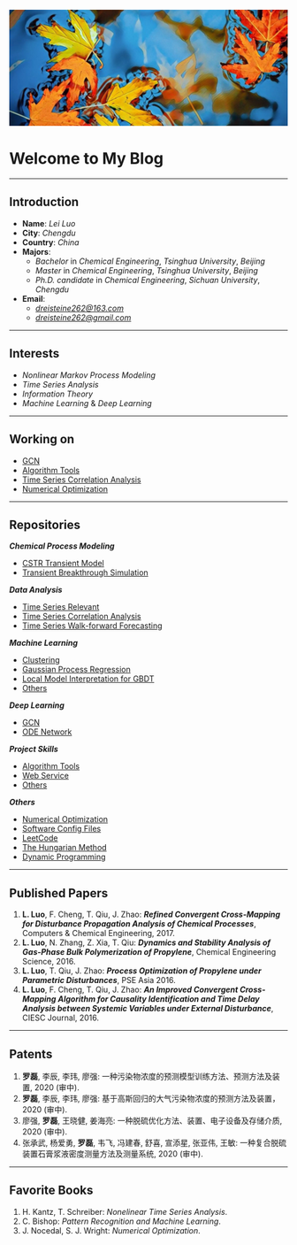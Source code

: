 <script type="text/x-mathjax-config">
    MathJax.Hub.Config({
      tex2jax: {
        skipTags: ['script', 'noscript', 'style', 'textarea', 'pre'],
        inlineMath: [['$','$']]
      }
    });
</script>
<script src="https://cdn.mathjax.org/mathjax/latest/MathJax.js?config=TeX-AMS-MML_HTMLorMML" type="text/javascript"></script>


![封面](img/wall_paper.jpg)


# Welcome to My Blog

***

## Introduction
* **Name**: *Lei Luo*
* **City**: *Chengdu*
* **Country**: *China*
* **Majors**:
  * *Bachelor* in *Chemical Engineering*, *Tsinghua University*, *Beijing*
  * *Master* in *Chemical Engineering*, *Tsinghua University*, *Beijing*
  * *Ph.D. candidate* in *Chemical Engineering*, *Sichuan University*, *Chengdu*
* **Email**:
  * *dreisteine262@163.com*
  * *dreisteine262@gmail.com*

***

## Interests
* *Nonlinear Markov Process Modeling*
* *Time Series Analysis*
* *Information Theory*
* *Machine Learning* & *Deep Learning*

***

## Working on
* [GCN](https://ulti-dreisteine.github.io/gcn/)
* [Algorithm Tools](https://github.com/Ulti-Dreisteine/algorithm-tools)
* [Time Series Correlation Analysis](https://ulti-dreisteine.github.io/time-series-correlaltion-analysis/)
* [Numerical Optimization](https://ulti-dreisteine.github.io/numerical-optimization/)

***

## Repositories
***Chemical Process Modeling***
* [CSTR Transient Model](https://github.com/Ulti-Dreisteine/cstr_transient_model)
* [Transient Breakthrough Simulation](https://github.com/Ulti-Dreisteine/transient-breakthrough-simulation)

***Data Analysis***
* [Time Series Relevant](https://github.com/Ulti-Dreisteine/time_series_relevant)
* [Time Series Correlation Analysis](https://ulti-dreisteine.github.io/time-series-correlaltion-analysis/)
* [Time Series Walk-forward Forecasting](https://github.com/Ulti-Dreisteine/time-series-walk-forward-modeling)

***Machine Learning***
* [Clustering](https://github.com/Ulti-Dreisteine/clustering_algorithm)
* [Gaussian Process Regression](https://ulti-dreisteine.github.io/gaussian-process-regression/)  
* [Local Model Interpretation for GBDT](https://ulti-dreisteine.github.io/local-interpretation-for-gbdt/)
* [Others](https://github.com/Ulti-Dreisteine/machine_learning)

***Deep Learning***
* [GCN](https://ulti-dreisteine.github.io/gcn/)
* [ODE Network](https://github.com/Ulti-Dreisteine/ode_network)

***Project Skills***
* [Algorithm Tools](https://github.com/Ulti-Dreisteine/algorithm-tools)
* [Web Service](https://github.com/Ulti-Dreisteine/web_service)
* [Others](https://github.com/Ulti-Dreisteine/project-tools-and-skills)

***Others***
* [Numerical Optimization](https://ulti-dreisteine.github.io/numerical-optimization/)
* [Software Config Files](https://github.com/Ulti-Dreisteine/software-config-files)
* [LeetCode](https://github.com/Ulti-Dreisteine/LeetCode)
* [The Hungarian Method](https://github.com/Ulti-Dreisteine/the-hungarian-method)
* [Dynamic Programming](https://github.com/Ulti-Dreisteine/dynamic_programming)

***

## Published Papers
1. **L. Luo**, F. Cheng, T. Qiu, J. Zhao: ***Refined Convergent Cross-Mapping for Disturbance Propagation Analysis of Chemical Processes***, Computers & Chemical Engineering, 2017.  
2. **L. Luo**, N. Zhang, Z. Xia, T. Qiu: ***Dynamics and Stability Analysis of Gas-Phase Bulk Polymerization of Propylene***, Chemical Engineering Science, 2016.
3. **L. Luo**, T. Qiu, J. Zhao: ***Process Optimization of Propylene under Parametric Disturbances***, PSE Asia 2016.
4. **L. Luo**, F. Cheng, T. Qiu, J. Zhao: ***An Improved Convergent Cross-Mapping Algorithm for Causality Identification and Time Delay Analysis between Systemic Variables under External Disturbance***, CIESC Journal, 2016.

***

## Patents
1. **罗磊**, 李辰, 李玮, 廖强: 一种污染物浓度的预测模型训练方法、预测方法及装置, 2020 (审中).
2. **罗磊**, 李辰, 李玮, 廖强: 基于高斯回归的大气污染物浓度的预测方法及装置， 2020 (审中).
3. 廖强, **罗磊**, 王晓健, 姜海亮: 一种脱硫优化方法、装置、电子设备及存储介质, 2020 (审中).
4. 张承武, 杨爱勇, **罗磊**, 韦飞, 冯建春, 舒喜, 宣添星, 张亚伟, 王敏: 一种复合脱硫装置石膏浆液密度测量方法及测量系统, 2020 (审中).

***

## Favorite Books
1. H. Kantz, T. Schreiber: *Nonelinear Time Series Analysis*.
2. C. Bishop: *Pattern Recognition and Machine Learning*.
3. J. Nocedal, S. J. Wright: *Numerical Optimization*.
